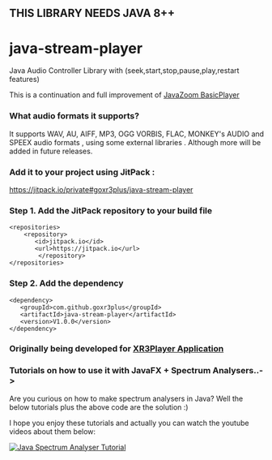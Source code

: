 ## THIS LIBRARY NEEDS JAVA 8++ 

# java-stream-player
Java Audio Controller Library with (seek,start,stop,pause,play,restart features)

This is a continuation and full improvement of [JavaZoom BasicPlayer](http://www.javazoom.net/jlgui/api.html)

### What audio formats it supports?
It supports WAV, AU, AIFF, MP3, OGG VORBIS, FLAC, MONKEY's AUDIO and SPEEX audio formats , using some external libraries . Although more will be added in future releases.

### Add it to your project using JitPack :

https://jitpack.io/private#goxr3plus/java-stream-player

### Step 1. Add the JitPack repository to your build file
```
<repositories>
	<repository>
	   <id>jitpack.io</id>
	   <url>https://jitpack.io</url>
        </repository>
</repositories>
```

###  Step 2. Add the dependency
```
<dependency>
   <groupId>com.github.goxr3plus</groupId>
   <artifactId>java-stream-player</artifactId>
   <version>V1.0.0</version>
</dependency>
```

### Originally being developed for [XR3Player Application](https://github.com/goxr3plus/XR3Player)

### Tutorials on how to use it with JavaFX + Spectrum Analysers..->
Are you curious on how to make spectrum analysers in Java? Well the below tutorials plus the above code are the solution :)

I hope you enjoy these tutorials and actually you can watch the youtube videos about them below:


[![Java Spectrum Analyser Tutorial](http://img.youtube.com/vi/lwlioga8Row/0.jpg)](https://www.youtube.com/watch?v=lwlioga8Row)

